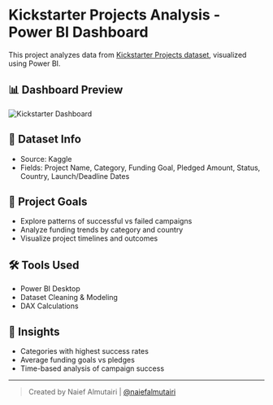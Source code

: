 # Kickstarter Projects Analysis - Power BI Dashboard

This project analyzes data from [Kickstarter Projects dataset](https://www.kaggle.com/datasets/kemical/kickstarter-projects), visualized using Power BI.

## 📊 Dashboard Preview

![Kickstarter Dashboard](kickstarter-dashboard.png)

## 📁 Dataset Info

- Source: Kaggle
- Fields: Project Name, Category, Funding Goal, Pledged Amount, Status, Country, Launch/Deadline Dates

## 🎯 Project Goals

- Explore patterns of successful vs failed campaigns
- Analyze funding trends by category and country
- Visualize project timelines and outcomes

## 🛠 Tools Used

- Power BI Desktop
- Dataset Cleaning & Modeling
- DAX Calculations

## 📌 Insights

- Categories with highest success rates
- Average funding goals vs pledges
- Time-based analysis of campaign success

---

> Created by Naief Almutairi | [@naiefalmutairi](https://github.com/naiefalmutairi)
